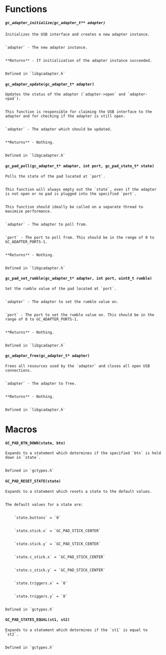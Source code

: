 # Functions


##### `gc_adapter_initialize(gc_adapter_t** adapter)` 


    Initializes the USB interface and creates a new adapter instance.
    
    
    `adapter` - The new adapter instance.
    
    
    **Returns** - If initialization of the adapter instance succeeded.
    
    
    Defined in `libgcadapter.h`
    
    
#### `gc_adapter_update(gc_adapter_t* adapter)`


    Updates the status of the adapter (`adapter->open` and `adapter->pad`).
    
    
    This function is responsible for claiming the USB interface to the adapter and for checking if the adapter is still open.
    
    
    `adapter` - The adapter which should be updated.
    
    
    **Returns** - Nothing.
    
    
    Defined in `libgcadapter.h`
    
    
#### `gc_pad_poll(gc_adapter_t* adapter, int port, gc_pad_state_t* state)`


    Polls the state of the pad located at `port`.
    
    
    This function will always empty out the `state`, even if the adapter is not open or no pad is plugged into the specified `port`.
    
    
    This function should ideally be called on a separate thread to maximize performance.
    
    
    `adapter` - The adapter to poll from.
    
    
    `port` - The port to poll from. This should be in the range of 0 to GC_ADAPTER_PORTS-1.
    
    
    **Returns** - Nothing.
        
    
    Defined in `libgcadapter.h`
    
    
#### `gc_pad_set_rumble(gc_adapter_t* adapter, int port, uint8_t rumble)`


    Set the rumble value of the pad located at `port`.
    
    
    `adapter` - The adapter to set the rumble value on.
    
    
    `port` - The port to set the rumble value on. This should be in the range of 0 to GC_ADAPTER_PORTS-1.
    
    
    **Returns** - Nothing.
        
    
    Defined in `libgcadapter.h`
    
    
#### `gc_adapter_free(gc_adapter_t* adapter)`


    Frees all resources used by the `adapter` and closes all open USB connections.
    
    
    `adapter` - The adapter to free.
    
    
    **Returns** - Nothing.
        
    
    Defined in `libgcadapter.h`
    

# Macros


#### `GC_PAD_BTN_DOWN(state, btn)`


    Expands to a statement which determines if the specified `btn` is held down in `state`.
        
    
    Defined in `gctypes.h`
    
    
#### `GC_PAD_RESET_STATE(state)`


    Expands to a statement which resets a state to the default values.
    
    
    The default values for a state are:
    
    
        `state.buttons` = `0`
        
        
        `state.stick.x` = `GC_PAD_STICK_CENTER`
        
        
        `state.stick.y` = `GC_PAD_STICK_CENTER`
        
        
        `state.c_stick.x` = `GC_PAD_STICK_CENTER`
        
        
        `state.c_stick.y` = `GC_PAD_STICK_CENTER`
        
        
        `state.triggers.x` = `0`
        
        
        `state.triggers.y` = `0`
        
    
    Defined in `gctypes.h`
    
    
#### `GC_PAD_STATES_EQUAL(st1, st2)`


    Expands to a statement which determines if the `st1` is equal to `st2`.
        
    
    Defined in `gctypes.h`
